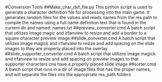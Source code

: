 #Conversion Tools
##Make_char_def_file.py
This python script is used to generate a character definition file for processing into the main game. It generates random files for the values and reads names from the res path to compile the names using a full name definition text that is found in the current dir and named: names.txt
##preview_converter.cmd
A batch script that utilizes image magic and irfanview to resize and add a border to a square character preview image
##slide_converter.cmd
A batch script that utilizes image magick and irfanview to resize and add spacing on the slide images to they are properly placed into the overlay
##slide_supporter_converter.cmd
A batch script that utilizes image magick and irfanview to resize and add spacing on preview images to that supporter characters cna have a properly placed slide image
##sorter.cmd
A batch script that runs in a dir of image files that has the proper names, and will separate the files into the appropriate res_path folders